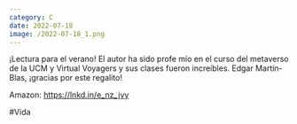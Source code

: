 ```yaml
--- 
category: C 
date: 2022-07-18 
image: /2022-07-18_1.png 
--- 
```


¡Lectura para el verano! El autor ha sido profe mío en el curso del metaverso de la UCM y Virtual Voyagers y sus clases fueron increíbles. Edgar Martín-Blas, ¡gracias por este regalito!

Amazon: https://lnkd.in/e_nz_jvy

#Vida